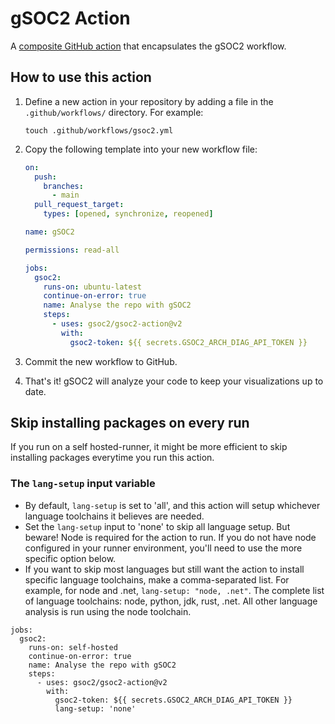 # gSOC2 Action

A [composite GitHub action](https://docs.github.com/en/actions/creating-actions/creating-a-composite-action) that encapsulates the gSOC2 workflow.

## How to use this action

1. Define a new action in your repository by adding a file in the `.github/workflows/` directory. For example:

   ```shell
   touch .github/workflows/gsoc2.yml
   ```

1. Copy the following template into your new workflow file:

   ```yaml
   on:
     push:
       branches:
         - main
     pull_request_target:
       types: [opened, synchronize, reopened]

   name: gSOC2

   permissions: read-all

   jobs:
     gsoc2:
       runs-on: ubuntu-latest
       continue-on-error: true
       name: Analyse the repo with gSOC2
       steps:
         - uses: gsoc2/gsoc2-action@v2
           with:
             gsoc2-token: ${{ secrets.GSOC2_ARCH_DIAG_API_TOKEN }}
   ```

1. Commit the new workflow to GitHub.
1. That's it! gSOC2 will analyze your code to keep your visualizations up to date.

## Skip installing packages on every run

If you run on a self hosted-runner, it might be more efficient to skip installing packages everytime you run this action.

### The `lang-setup` input variable

- By default, `lang-setup` is set to 'all', and this action will setup whichever language toolchains it believes are needed.
- Set the `lang-setup` input to 'none' to skip all language setup. But beware! Node is required for the action to run. If you do not have node configured in your runner environment, you'll need to use the more specific option below.
- If you want to skip most languages but still want the action to install specific language toolchains, make a comma-separated list. For example, for node and .net, `lang-setup: "node, .net"`. The complete list of language toolchains: node, python, jdk, rust, .net. All other language analysis is run using the node toolchain.

```
jobs:
  gsoc2:
    runs-on: self-hosted
    continue-on-error: true
    name: Analyse the repo with gSOC2
    steps:
      - uses: gsoc2/gsoc2-action@v2
        with:
          gsoc2-token: ${{ secrets.GSOC2_ARCH_DIAG_API_TOKEN }}
          lang-setup: 'none'
```

